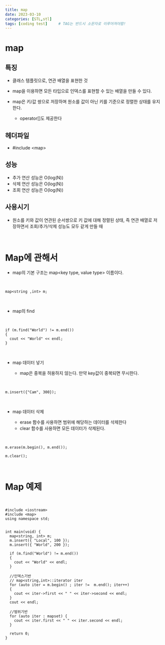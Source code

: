 ```yaml
---
title: map
date: 2023-03-10
categories: [STL,stl]
tags: [coding test]		# TAG는 반드시 소문자로 이루어져야함!
---
```


map
===============

특징
--------------

* 클래스 템플릿으로, 연관 배열을 표현한 것

* map을 이용하면 모든 타입으로 인덱스를 표현할 수 있는 배열을 만들 수 있다.

* map은 키/값 쌍으로 저장하며 원소를 값이 아닌 키를 기준으로 정렬한 상태를 유지한다.

  * operator[]도 제공한다

헤더파일
---------------
* #include \<map\>

성능
-----------

  * 추가 연산 성능은 O(log(N))
  * 삭제 연산 성능은 O(log(N))
  * 조회 연산 성능은 O(log(N))

사용시기
--------------
* 원소를 키와 값이 연관된 순서쌍으로 키 값에 대해 정렬된 상태, 즉 연관 배열로 저장하면서 조회/추가/삭제 성능도 모두 같게 만들 때

<br>

Map에 관해서
==============

* map의 기본 구조는 map\<key type, value type\> 이름이다.

<br>

    map<string ,int> m;


<br>

* map의 find

<br>

    if (m.find("World") != m.end()) 
    {
      cout << "World" << endl;
    }

<br>

* map 데이터 넣기

  * map은 중복을 허용하지 않는다. 만약 key값이 중복되면 무시한다.

<br>

    m.insert({"Cam", 300});

<br>


* map 데이터 삭제

    * erase 함수를 사용하면 범위에 해당하는 데이터를 삭제한다
    * clear 함수를 사용하면 모든 데이터가 삭제된다.

<br>

    m.erase(m.begin(), m.end());
    
    m.clear();

<br>

Map 예제
============

<br>

    #include <iostream>
    #include <map>
    using namespace std;

    
    int main(void) {
      map<string, int> m;
      m.insert({ "Local", 100 });
      m.insert({ "World", 200 });

      if (m.find("World") != m.end()) 
      {
        cout << "World" << endl;
      }
      
      //인덱스기반
      // map<string,int>::iterator iter
      for (auto iter = m.begin() ; iter !=  m.end(); iter++)
      {
        cout << iter->first << " " << iter->second << endl;
      }
      cout << endl;

      //범위기반
      for (auto iter : mapset) {
        cout << iter.first << " " << iter.second << endl;
      }

      return 0;
    }

<br>